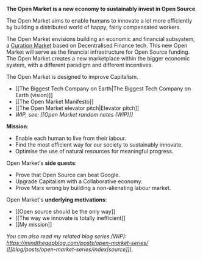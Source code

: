 
**The Open Market is a new economy to sustainably invest in Open Source**.

The Open Market aims to enable humans to innovate a lot more efficiently
by building a distributed world of happy, fairly compensated workers.

The Open Market envisions building an economic and financial subsystem, a [Curation Market](https://medium.com/@simondlr/introducing-curation-markets-trade-popularity-of-memes-information-with-code-70bf6fed9881) based on Decentralised Finance tech. This new Open Market will serve as the financial infrastructure for Open Source funding. The Open Market creates a new marketplace within the bigger economic system, with a different paradigm and different incentives. 

The Open Market is designed to improve Capitalism.

- [[The Biggest Tech Company on Earth|The Biggest Tech Company on Earth (vision)]]
- [[The Open Market Manifesto]]
- [[The Open Market elevator pitch|Elevator pitch]]
- _WIP, see: [[Open Market random notes (WIP)]]_

**Mission**:

- Enable each human to live from their labour.
- Find the most efficient way for our society to sustainably innovate.
- Optimise the use of natural resources for meaningful progress.

Open Market's **side quests**:

- Prove that Open Source can beat Google.
- Upgrade Capitalism with a Collaborative economy.
- Prove Marx wrong by building a non-alienating labour market.

Open Market's **underlying motivations**:

- [[Open source should be the only way]]
- [[The way we innovate is totally inefficient]]
- [[My mission]]

_You can also read my related blog series (WIP):_
_https://mindthegapblog.com/posts/open-market-series/ ([[blog/posts/open-market-series/index|source]])._
